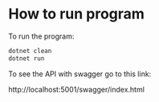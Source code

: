 # How to run program

To run the program:

```bash
dotnet clean
dotnet run
```

To see the API with swagger go to this link:

http://localhost:5001/swagger/index.html